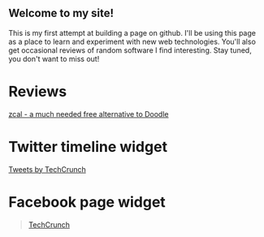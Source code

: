<!-- https://guides.github.com/features/pages/ -->

<div id="fb-root"></div>
<script async defer crossorigin="anonymous" src="https://connect.facebook.net/en_US/sdk.js#xfbml=1&version=v9.0" nonce="Q8PGeTDr"></script>

## Welcome to my site!
  
This is my first attempt at building a page on github. I'll be using this page as a place to learn and experiment with new web technologies. You'll also get occasional reviews of random software I find interesting. Stay tuned, you don't want to miss out!

# Reviews

[zcal - a much needed free alternative to Doodle](http://blogs.bu.edu/mikipeng/2020/08/09/a-doodle-alternative/)

# Twitter timeline widget

<a class="twitter-timeline" data-width="500" data-height="1000" href="https://twitter.com/TechCrunch?ref_src=twsrc%5Etfw">Tweets by TechCrunch</a> <script async src="https://platform.twitter.com/widgets.js" charset="utf-8"></script>

# Facebook page widget

<div class="fb-page" data-href="https://www.facebook.com/techcrunch" data-tabs="timeline" data-width="500" data-height="1000" data-small-header="false" data-adapt-container-width="true" data-hide-cover="false" data-show-facepile="true"><blockquote cite="https://www.facebook.com/techcrunch" class="fb-xfbml-parse-ignore"><a href="https://www.facebook.com/techcrunch">TechCrunch</a></blockquote></div>
